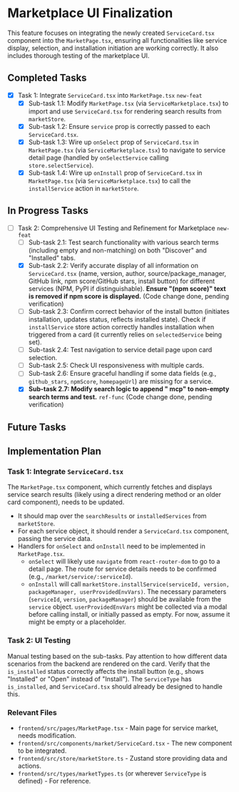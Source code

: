 # Marketplace UI Finalization

This feature focuses on integrating the newly created `ServiceCard.tsx` component into the `MarketPage.tsx`, ensuring all functionalities like service display, selection, and installation initiation are working correctly. It also includes thorough testing of the marketplace UI.

## Completed Tasks

- [x] Task 1: Integrate `ServiceCard.tsx` into `MarketPage.tsx` `new-feat`
  - [x] Sub-task 1.1: Modify `MarketPage.tsx` (via `ServiceMarketplace.tsx`) to import and use `ServiceCard.tsx` for rendering search results from `marketStore`.
  - [x] Sub-task 1.2: Ensure `service` prop is correctly passed to each `ServiceCard.tsx`.
  - [x] Sub-task 1.3: Wire up `onSelect` prop of `ServiceCard.tsx` in `MarketPage.tsx` (via `ServiceMarketplace.tsx`) to navigate to service detail page (handled by `onSelectService` calling `store.selectService`).
  - [x] Sub-task 1.4: Wire up `onInstall` prop of `ServiceCard.tsx` in `MarketPage.tsx` (via `ServiceMarketplace.tsx`) to call the `installService` action in `marketStore`.

## In Progress Tasks

- [ ] Task 2: Comprehensive UI Testing and Refinement for Marketplace `new-feat`
  - [ ] Sub-task 2.1: Test search functionality with various search terms (including empty and non-matching) on both "Discover" and "Installed" tabs.
  - [x] Sub-task 2.2: Verify accurate display of all information on `ServiceCard.tsx` (name, version, author, source/package_manager, GitHub link, npm score/GitHub stars, install button) for different services (NPM, PyPI if distinguishable). **Ensure "(npm score)" text is removed if npm score is displayed.** (Code change done, pending verification)
  - [ ] Sub-task 2.3: Confirm correct behavior of the install button (initiates installation, updates status, reflects installed state). Check if `installService` store action correctly handles installation when triggered from a card (it currently relies on `selectedService` being set).
  - [ ] Sub-task 2.4: Test navigation to service detail page upon card selection.
  - [ ] Sub-task 2.5: Check UI responsiveness with multiple cards.
  - [ ] Sub-task 2.6: Ensure graceful handling if some data fields (e.g., `github_stars`, `npmScore`, `homepageUrl`) are missing for a service.
  - [x] **Sub-task 2.7: Modify search logic to append " mcp" to non-empty search terms and test.** `ref-func` (Code change done, pending verification)

## Future Tasks

## Implementation Plan

### Task 1: Integrate `ServiceCard.tsx`
The `MarketPage.tsx` component, which currently fetches and displays service search results (likely using a direct rendering method or an older card component), needs to be updated.
- It should map over the `searchResults` or `installedServices` from `marketStore`.
- For each service object, it should render a `ServiceCard.tsx` component, passing the service data.
- Handlers for `onSelect` and `onInstall` need to be implemented in `MarketPage.tsx`.
  - `onSelect` will likely use `navigate` from `react-router-dom` to go to a detail page. The route for service details needs to be confirmed (e.g., `/market/service/:serviceId`).
  - `onInstall` will call `marketStore.installService(serviceId, version, packageManager, userProvidedEnvVars)`. The necessary parameters (`serviceId`, `version`, `packageManager`) should be available from the `service` object. `userProvidedEnvVars` might be collected via a modal before calling install, or initially passed as empty. For now, assume it might be empty or a placeholder.

### Task 2: UI Testing
Manual testing based on the sub-tasks. Pay attention to how different data scenarios from the backend are rendered on the card.
Verify that the `is_installed` status correctly affects the install button (e.g., shows "Installed" or "Open" instead of "Install"). The `ServiceType` has `is_installed`, and `ServiceCard.tsx` should already be designed to handle this.

### Relevant Files
- `frontend/src/pages/MarketPage.tsx` - Main page for service market, needs modification.
- `frontend/src/components/market/ServiceCard.tsx` - The new component to be integrated.
- `frontend/src/store/marketStore.ts` - Zustand store providing data and actions.
- `frontend/src/types/marketTypes.ts` (or wherever `ServiceType` is defined) - For reference. 